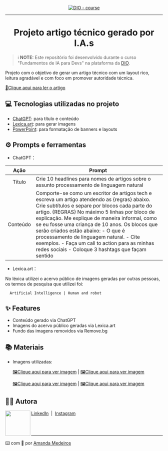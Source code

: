 <p align="center">
  <a href="https://dio.me/"><img src="https://hermes.dio.me/articles/cover/7ca4fd4e-3ce7-4f6a-8124-0d6f9cc7a467.png" alt="DIO - course">
  </a>

-------

<h1 align="center"> Projeto artigo técnico gerado por I.A.s </h1>


 > ℹ️ **NOTE:** Este repositório foi desenvolvido durante o curso "Fundamentos de IA para Devs" na plataforma da [DIO](https://dio.me).

Projeto com o objetivo de gerar um artigo técnico com um layout rico, leitura agradável e com foco em promover autoridade técnica.

<a href="https://web.dio.me/articles/inteligencia-artificial-e-pln-desvendando-o-poder-da-interacao-humano-maquina?back=%2Farticles&page=1&order=oldest" title="View now"> 📕Clique aqui para ler o artigo</a>

## 💻 Tecnologias utilizadas no projeto

- [ChatGPT](https://chat.openai.com/): para título e conteúdo
- [Lexica.art](https://lexica.art/): para gerar imagens
- [PowerPoint](https://www.microsoft.com/en/microsoft-365/powerpoint): para formatação de banners e layouts

## ⚙ Prompts e ferramentas


- ChatGPT：

|   Ação   | Prompt                        |
| :------: | ----------------------------- |
|  Título  | Crie 10 headlines para nomes de artigos sobre o assunto processamento de linguagem natural  |
| Conteúdo | Comporte-se como um escritor de artigos tech e escreva um artigo atendendo as {regras} abaixo. Crie subtítulos e separe por blocos cada parte do artigo. {REGRAS} No máximo 5 linhas por bloco de explicação. Me explique de maneira informal, como se eu fosse uma criança de 10 anos. Os blocos que serão criados estão abaixo: - O que é processamento de linguagem natural. - Cite exemplos. - Faça um call to action para as minhas redes sociais - Coloque 3 hashtags que façam sentido |


- Lexica.art：

No léxica utilizei o acervo público de imagens geradas por outras pessoas, os termos de pesquisa que utilizei foi:

      Artificial Intelligence | Human and robot
     

## ✨ Features

- Conteúdo gerado via ChatGPT
- Imagens do acervo público geradas via Lexica.art
- Fundo das imagens removidos via Remove.bg

## 📚 Materiais

- Imagens utilizadas:
 
  <a href="https://image.lexica.art/full_webp/0efafa39-ec17-4052-9281-90c7665e9958" title="View now"> 🖼Clique aqui para ver imagem</a> | 
  <a href="https://image.lexica.art/full_webp/090e53bb-6f30-47cf-a903-ffe35ee6e5a4" title="View now"> 🖼Clique aqui para ver imagem</a>
  
  <a href="https://image.lexica.art/full_webp/798fc883-ef5f-4da7-808e-b88f08210ead" title="View now"> 🖼Clique aqui para ver imagem</a> |
  <a href="https://image.lexica.art/full_webp/83f952ec-c38e-4cee-9c9b-ad8195e98f74" title="View now"> 🖼Clique aqui para ver imagem</a>


## 👨‍💻 Autora

<p>
    <img 
      align=left 
      margin=10 
      width=80 
      src="https://avatars.githubusercontent.com/u/149709202?v=4"
    />
    <a href="https://www.linkedin.com/in/iamandamedeiros">LinkedIn</a>
&nbsp;|&nbsp;
    <a href="https://www.instagram.com/iamandamedeiros/">
    Instagram</a>
&nbsp;&nbsp;</p>
</p>
<br/><br/>
<p>

---

⌨️ com 💖 por [Amanda Medeiros](https://github.com/iamandamedeiros)
